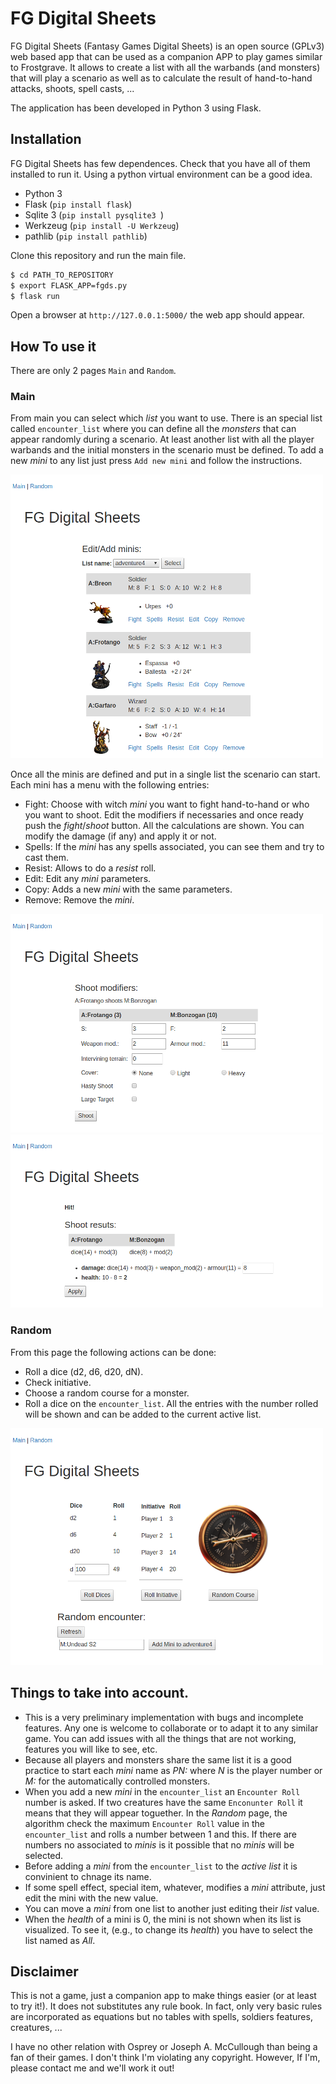# FG Digital Sheets
FG Digital Sheets (Fantasy Games Digital Sheets) is an open source (GPLv3) web based app that can be used as a companion APP to play games similar to Frostgrave.
It allows to create a list with all the warbands (and monsters) that will play a scenario as well as to calculate the result of hand-to-hand attacks, shoots, spell casts, ...

The application has been developed in Python 3 using Flask.

## Installation
FG Digital Sheets has few dependences. Check that you have all of them installed to run it. Using a python virtual environment can be a good idea.

* Python 3
* Flask (`pip install flask`)
* Sqlite 3 (`pip install pysqlite3 `)
* Werkzeug (`pip install -U Werkzeug`)
* pathlib (`pip install pathlib`)

Clone this repository and run the main file.

```bash
$ cd PATH_TO_REPOSITORY
$ export FLASK_APP=fgds.py 
$ flask run
```

Open a browser at `http://127.0.0.1:5000/` the web app should appear.

## How To use it
There are only 2 pages `Main` and `Random`.

### Main
From main you can select which *list* you want to use. 
There is an special list called `encounter_list` where you can define all the *monsters* that can appear randomly during a scenario. At least another list with all the player warbands and the initial monsters in the scenario must be defined.
To add a new *mini* to any list just press `Add new mini` and follow the instructions.

![](readme/list.png)

Once all the minis are defined and put in a single list the scenario can start.
Each mini has a menu with the following entries:
* Fight: Choose with witch *mini* you want to fight hand-to-hand or who you want to shoot. Edit the modifiers if necessaries and once ready push the *fight*/*shoot* button. All the calculations are shown. You can modify the damage (if any) and apply it or not.
* Spells: If the *mini* has any spells associated, you can see them and try to cast them.
* Resist: Allows to do a *resist* roll.
* Edit: Edit any *mini* parameters.
* Copy: Adds a new *mini* with the same parameters.
* Remove: Remove the *mini*.

![](readme/shoot.png)
![](readme/damage.png)

### Random
From this page the following actions can be done:
* Roll a dice (d2, d6, d20, dN).
* Check initiative.
* Choose a random course for a monster.
* Roll a dice on the `encounter_list`. All the entries with the number rolled will be shown and can be added to the current active list. 

![](readme/random.png)

## Things to take into account.

* This is a very preliminary implementation with bugs and incomplete features. Any one is welcome to collaborate or to adapt it to any similar game. You can add issues with all the things that are not working, features you will like to see, etc.
* Because all players and monsters share the same list it is a good practice to start each *mini* name as *PN:* where *N* is the player number or *M:* for the automatically controlled monsters.
* When you add a new *mini* in the `encounter_list` an `Encounter Roll` number is asked. If two creatures have the same `Enconunter Roll` it means that they will appear toguether. In the *Random* page, the algorithm check the maximum `Encounter Roll` value in the `encounter_list` and rolls a number between 1 and this. If there are numbers no associated to *minis* is it possible that no *minis* will be selected.
* Before adding a *mini* from the `encounter_list` to the *active list* it is convinient to chnage its name.
* If some spell effect, special item, whatever, modifies a *mini* attribute, just edit the mini with the new value.
* You can move a *mini* from one list to another just editing their *list* value.
* When the *health* of a mini is 0, the mini is not shown when its list is visualized. To see it, (e.g., to change its *health*) you have to select the list named as *All*.

## Disclaimer
This is not a game, just a companion app to make things easier (or at least to try it!). It does not substitutes any rule book. In fact, only very basic rules are incorporated as equations but no tables with spells, soldiers features, creatures, ...

I have no other relation with Osprey or Joseph A. McCullough than being a fan of their games. I don't think I'm violating any copyright. However, If I'm, please contact me and we'll work it out!

